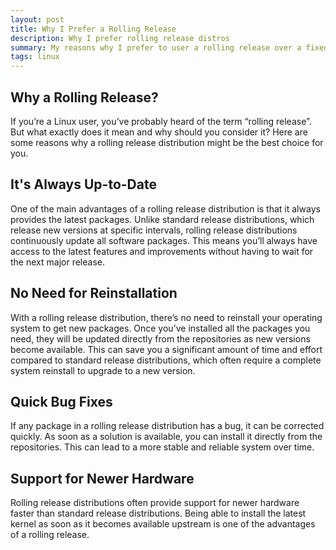 ```yaml
---
layout: post
title: Why I Prefer a Rolling Release
description: Why I prefer rolling release distros
summary: My reasons why I prefer to user a rolling release over a fixed one.
tags: linux
---
```


## Why a Rolling Release?
If you’re a Linux user, you’ve probably heard of the term “rolling release”. But what exactly does it mean and why should you consider it? Here are some reasons why a rolling release distribution might be the best choice for you.

## It's Always Up-to-Date
One of the main advantages of a rolling release distribution is that it always provides the latest packages. Unlike standard release distributions, which release new versions at specific intervals, rolling release distributions continuously update all software packages. This means you’ll always have access to the latest features and improvements without having to wait for the next major release.

## No Need for Reinstallation
With a rolling release distribution, there’s no need to reinstall your operating system to get new packages. Once you’ve installed all the packages you need, they will be updated directly from the repositories as new versions become available. This can save you a significant amount of time and effort compared to standard release distributions, which often require a complete system reinstall to upgrade to a new version.

## Quick Bug Fixes
If any package in a rolling release distribution has a bug, it can be corrected quickly. As soon as a solution is available, you can install it directly from the repositories. This can lead to a more stable and reliable system over time.

## Support for Newer Hardware
Rolling release distributions often provide support for newer hardware faster than standard release distributions. Being able to install the latest kernel as soon as it becomes available upstream is one of the advantages of a rolling release.
